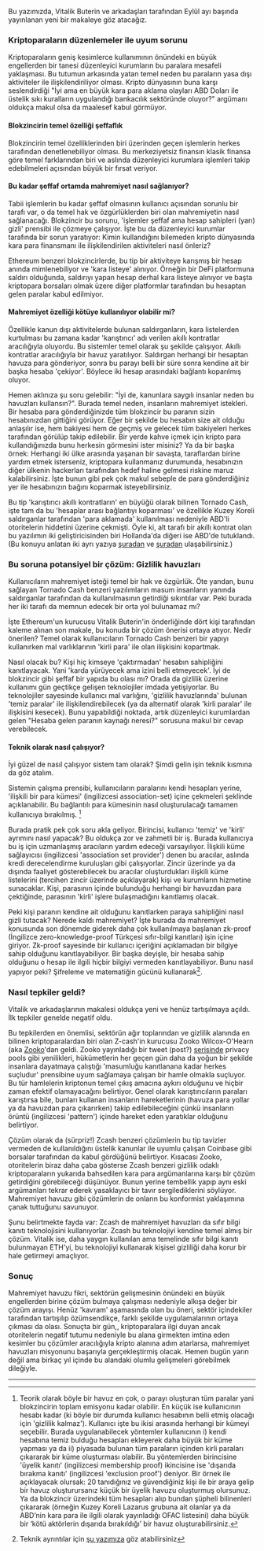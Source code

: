 Bu yazımızda, Vitalik Buterin ve arkadaşları tarafından Eylül ayı başında yayınlanan yeni bir makaleye göz atacağız. 

### Kriptoparaların düzenlemeler ile uyum sorunu
Kriptoparaların geniş kesimlerce kullanımının önündeki en büyük engellerden bir tanesi düzenleyici kurumların bu paralara mesafeli yaklaşması. Bu tutumun arkasında yatan temel neden bu paraların yasa dışı aktiviteler ile ilişkilendiriliyor olması. Kripto dünyasının buna karşı seslendirdiği "İyi ama en büyük kara para aklama olayları ABD Doları ile üstelik sıkı kuralların uygulandığı bankacılık sektöründe oluyor?" argümanı oldukça makul olsa da maalesef kabul görmüyor. 

#### Blokzincirin temel özelliği şeffaflık
Blokzincirin temel özelliklerinden biri üzerinden geçen işlemlerin herkes tarafından denetlenebiliyor olması. Bu merkeziyetsiz finansın klasik finansa göre temel farklarından biri ve aslında düzenleyici kurumlara işlemleri takip edebilmeleri açısından büyük bir fırsat veriyor. 

#### Bu kadar şeffaf ortamda mahremiyet nasıl sağlanıyor?
Tabii işlemlerin bu kadar şeffaf olmasının kullanıcı açısından sorunlu bir tarafı var, o da temel hak ve özgürlüklerden biri olan mahremiyetin nasıl sağlanacağı. Blokzincir bu sorunu, 'işlemler şeffaf ama hesap sahipleri (yarı) gizli' prensibi ile çözmeye çalışıyor. İşte bu da düzenleyici kurumlar tarafında bir sorun yaratıyor: Kimin kullandığını bilemeden kripto dünyasında kara para finansmanı ile ilişkilendirilen aktiviteleri nasıl önleriz? 

Ethereum benzeri blokzincirlerde, bu tip bir aktiviteye karışmış bir hesap anında mimlenebiliyor ve 'kara listeye' alınıyor. Örneğin bir DeFi platformuna saldırı olduğunda, saldırıyı yapan hesap derhal kara listeye alınıyor ve başta kriptopara borsaları olmak üzere diğer platformlar tarafından bu hesaptan gelen paralar kabul edilmiyor.

#### Mahremiyet özelliği kötüye kullanılıyor olabilir mi?
Özellikle kanun dışı aktivitelerde bulunan saldırganların, kara listelerden kurtulması bu zamana kadar 'karıştırıcı' adı verilen akıllı kontratlar aracılığıyla oluyordu. Bu sistemler temel olarak şu şekilde çalışıyor. Akıllı kontratlar aracılığıyla bir havuz yaratılıyor. Saldırgan herhangi bir hesaptan havuza para gönderiyor, sonra bu parayı belli bir süre sonra kendine ait bir başka hesaba 'çekiyor'. Böylece iki hesap arasındaki bağlantı koparılmış oluyor. 

Hemen aklınıza şu soru gelebilir: "İyi de, kanunlara saygılı insanlar neden bu havuzları kullansın?". Burada temel neden, insanların mahremiyet istekleri. Bir hesaba para gönderdiğinizde tüm blokzincir bu paranın sizin hesabınızdan gittiğini görüyor. Eğer bir şekilde bu hesabın size ait olduğu anlaşılır ise, hem bakiyesi hem de geçmiş ve gelecek tüm bakiyeleri herkes tarafından görülüp takip edilebilir. Bir yerde kahve içmek için kripto para kullandığınızda bunu herkesin görmesini ister misiniz? Ya da bir başka örnek: Herhangi iki ülke arasında yaşanan bir savaşta, taraflardan birine yardım etmek isterseniz, kriptopara kullanmanız durumunda, hesabınızın diğer ülkenin hackerları tarafından hedef haline gelmesi riskine maruz kalabilirsiniz. İşte bunun gibi pek çok makul sebeple de para gönderdiğiniz yer ile hesabınızın bağını koparmak isteyebilirsiniz. 

Bu tip 'karıştırıcı akıllı kontratların' en büyüğü olarak bilinen Tornado Cash, işte tam da bu 'hesaplar arası bağlantıyı koparması' ve özellikle Kuzey Koreli saldırganlar tarafından 'para aklamada' kullanılması nedeniyle ABD'li otoritelerin hiddetini üzerine çekmişti. Öyle ki, alt tarafı bir akıllı kontrat olan bu yazılımın iki geliştiricisinden biri Hollanda'da diğeri ise ABD'de tutuklandı. (Bu konuyu anlatan iki ayrı yazıya [şuradan](/genel/2022/08/20/tornado-cash-olayi.html) ve [şuradan](/genel/2022/08/27/tornado-cash-olayi-defiyi-nasil-etkiler.html) ulaşabilirsiniz.)

### Bu soruna potansiyel bir çözüm: Gizlilik havuzları

Kullanıcıların mahremiyet isteği temel bir hak ve özgürlük. Öte yandan, bunu sağlayan Tornado Cash benzeri yazılımların masum insanların yanında saldırganlar tarafından da kullanılmasının getirdiği sıkıntılar var. Peki burada her iki tarafı da memnun edecek bir orta yol bulunamaz mı?

İşte Ethereum'un kurucusu Vitalik Buterin'in önderliğinde dört kişi tarafından kaleme alınan son makale, bu konuda bir çözüm önerisi ortaya atıyor. Nedir önerilen?  Temel olarak kullanıcıların Tornado Cash benzeri bir yapıyı kullanırken mal varlıklarının 'kirli para' ile olan ilişkisini kopartmak.

Nasıl olacak bu? Kişi hiç kimseye 'çaktırmadan' hesabın sahipliğini kanıtlayacak. Yani 'karda yürüyecek ama izini belli etmeyecek'. İyi de blokzincir gibi şeffaf bir yapıda bu olası mı? Orada da gizlilik üzerine kullanımı gün geçtikçe gelişen teknolojiler imdada yetişiyorlar. Bu teknolojiler sayesinde kullanıcı mal varlığını, 'gizlilik havuzlarında' bulunan 'temiz paralar' ile ilişkilendirebilecek (ya da alternatif olarak 'kirli paralar' ile ilişkisini kesecek). Bunu yapabildiği noktada, artık düzenleyici kurumlardan gelen "Hesaba gelen paranın kaynağı neresi?" sorusuna makul bir cevap verebilecek. 

#### Teknik olarak nasıl çalışıyor?
İyi güzel de nasıl çalışıyor sistem tam olarak? Şimdi gelin işin teknik kısmına da göz atalım. 

Sistemin çalışma prensibi, kullanıcıların paralarını kendi hesapları yerine, 'ilişkili bir para kümesi' (ingilizcesi association-set) içine çekmeleri şeklinde açıklanabilir. Bu bağlantılı para kümesinin nasıl oluşturulacağı tamamen kullanıcıya bırakılmış. [^1]

Burada pratik pek çok soru akla geliyor. Birincisi, kullanıcı 'temiz' ve 'kirli' ayrımını nasıl yapacak? Bu oldukça zor ve zahmetli bir iş. Burada kullanıcıya bu iş için uzmanlaşmış aracıların yardım edeceği varsayılıyor. İlişkili küme sağlayıcısı (ingilizcesi 'association set provider') denen bu aracılar, aslında kredi derecelendirme kuruluşları gibi çalışıyorlar. Zincir üzerinde ya da dışında faaliyet gösterebilecek bu aracılar oluşturdukları ilişkili küme listelerini (tercihen zincir üzerinde açıklayarak) kişi ve kurumların hizmetine sunacaklar. Kişi, parasının içinde bulunduğu herhangi bir havuzdan para çektiğinde, parasının 'kirli' işlere bulaşmadığını kanıtlamış olacak. 

Peki kişi paranın kendine ait olduğunu kanıtlarken paraya sahipliğini nasıl gizli tutacak? Nerede kaldı mahremiyet? İşte burada da mahremiyet konusunda son dönemde giderek daha çok kullanılmaya başlanan zk-proof (İngilizce zero-knowledge-proof Türkçesi sıfır-bilgi kanıtları) işin içine giriyor. Zk-proof sayesinde bir kullanıcı içeriğini açıklamadan bir bilgiye sahip olduğunu kanıtlayabiliyor. Bir başka deyişle, bir hesaba sahip olduğunu o hesap ile ilgili hiçbir bilgiyi vermeden kanıtlayabiliyor. Bunu nasıl yapıyor peki? Şifreleme ve matematiğin gücünü kullanarak[^2]. 

### Nasıl tepkiler geldi?
Vitalik ve arkadaşlarının makalesi oldukça yeni ve henüz tartışılmaya açıldı. İlk tepkiler genelde negatif oldu. 

Bu tepkilerden en önemlisi, sektörün ağır toplarından ve gizlilik alanında en bilinen kriptoparalardan biri olan Z-cash'in kurucusu Zooko Wilcox-O'Hearn (aka [Zooko](https://twitter.com/zooko)'dan geldi. Zooko yayınladığı bir tweet (post?) [serisinde](https://twitter.com/zooko/status/1701023320400154664) privacy pools gibi yenilikleri, hükümetlerin her geçen gün daha da yoğun bir şekilde insanlara dayatmaya çalıştığı 'masumluğu kanıtlanana kadar herkes suçludur' prensibine uyum sağlamaya çalışan bir hamle olmakla suçluyor. Bu tür hamlelerin kriptonun temel çıkış amacına aykırı olduğunu ve hiçbir zaman efektif olamayacağını belirtiyor. Genel olarak karıştırıcıların paraları karıştırsa bile, bunları kullanan insanların hareketlerinin (havuza para yollar ya da havuzdan para çıkarırken) takip edilebileceğini çünkü insanların örüntü (ingilizcesi 'pattern') içinde hareket eden yaratıklar olduğunu belirtiyor.

Çözüm olarak da (sürpriz!) Zcash benzeri çözümlerin bu tip tavizler vermeden de kullanıldığını üstelik kanunlar ile uyumlu çalışan Coinbase gibi borsalar tarafından da kabul gördüğünü belirtiyor. Kısacası Zooko, otoritelerin biraz daha çaba gösterse Zcash benzeri gizlilik odaklı kriptoparaların yukarıda bahsedilen kara para argümanlarına karşı bir çözüm getirdiğini görebileceği düşünüyor. Bunun yerine tembellik yapıp aynı eski argümanları tekrar ederek yasaklayıcı bir tavır sergilediklerini söylüyor. Mahremiyet havuzu gibi çözümlerin de onların bu konformist yaklaşımına çanak tuttuğunu savunuyor.

Şunu belirtmekte fayda var: Zcash de mahremiyet havuzları da sıfır bilgi kanıtı teknolojisini kullanıyorlar. Zcash bu teknolojiyi kendine temel almış bir çözüm. Vitalik ise, daha yaygın kullanılan ama temelinde sıfır bilgi kanıtı bulunmayan ETH'yi, bu teknolojiyi kullanarak kişisel gizliliği daha korur bir hale getirmeyi amaçlıyor. 

### Sonuç
Mahremiyet havuzu fikri, sektörün gelişmesinin önündeki en büyük engellerden birine çözüm bulmaya çalışması nedeniyle alkışa değer bir çözüm arayışı. Henüz 'kavram' aşamasında olan bu öneri, sektör içindekiler tarafından tartışılıp özümsendikçe, farklı şekilde uygulamalarının ortaya çıkması da olası. Sonuçta bir gün,, kriptoparalara ilgi duyan ancak otoritelerin negatif tutumu nedeniyle bu alana girmekten imtina eden kesimler bu çözümler aracılığıyla kripto alanına adım atarlarsa, mahremiyet havuzları misyonunu başarıyla gerçekleştirmiş olacak. Hemen bugün yarın değil ama birkaç yıl içinde bu alandaki olumlu gelişmeleri görebilmek dileğiyle. 

---

[^1]: Teorik olarak böyle bir havuz en çok, o parayı oluşturan tüm paralar yani blokzincirin toplam emisyonu kadar olabilir. En küçük ise kullanıcının hesabı kadar (ki böyle bir durumda kullanıcı hesabının belli etmiş olacağı için 'gizlilik kalmaz'). Kullanıcı işte bu ikisi arasında herhangi bir kümeyi seçebilir. Burada uygulanabilecek yöntemler kullanıcının i) kendi hesabına temiz bulduğu hesapları ekleyerek daha büyük bir küme yapması ya da ii) piyasada bulunan tüm paraların içinden kirli paraları çıkararak bir küme oluşturması olabilir. Bu yöntemlerden birincisine 'üyelik kanıtı' (ingilizcesi membership proof) ikincisine ise 'dışarıda bırakma kanıtı' (ingilizcesi 'exclusion proof') deniyor. Bir örnek ile açıklayacak olursak: 20 tanıdığınız ve güvendiğiniz kişi ile bir araya gelip bir havuz oluşturursanız küçük bir üyelik havuzu oluşturmuş olursunuz. Ya da blokzincir üzerindeki tüm hesapları alıp bundan şüpheli bilinenleri çıkararak (örneğin Kuzey Koreli Lazarus grubuna ait olanlar ya da ABD’nin kara para ile ilgili olarak yayınladığı OFAC listesini) daha büyük bir ‘kötü aktörlerin dışarıda bırakıldığı’ bir havuz oluşturabilirsiniz.

[^2]: Teknik ayrıntılar için [şu yazımıza](https://twitter.com/zooko/status/1701023320400154664) göz atabilirsiniz
